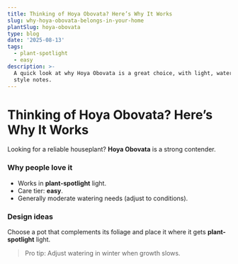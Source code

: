 ```yaml
---
title: Thinking of Hoya Obovata? Here’s Why It Works
slug: why-hoya-obovata-belongs-in-your-home
plantSlug: hoya-obovata
type: blog
date: '2025-08-13'
tags:
  - plant-spotlight
  - easy
description: >-
  A quick look at why Hoya Obovata is a great choice, with light, watering, and
  style notes.
---
```

# Thinking of Hoya Obovata? Here’s Why It Works

Looking for a reliable houseplant? **Hoya Obovata** is a strong contender.

### Why people love it
- Works in **plant-spotlight** light.
- Care tier: **easy**.
- Generally moderate watering needs (adjust to conditions).

### Design ideas
Choose a pot that complements its foliage and place it where it gets **plant-spotlight** light.
  
> Pro tip: Adjust watering in winter when growth slows.

